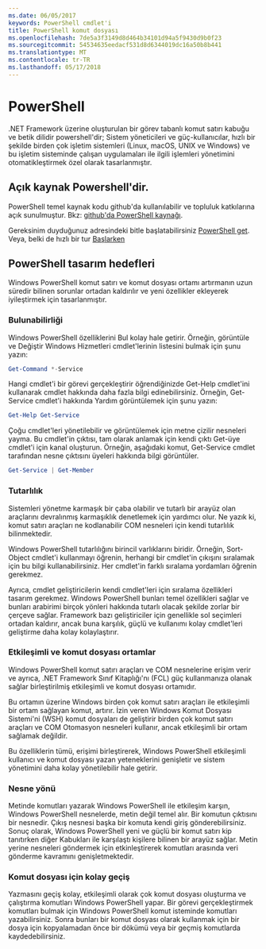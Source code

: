 ```yaml
---
ms.date: 06/05/2017
keywords: PowerShell cmdlet'i
title: PowerShell komut dosyası
ms.openlocfilehash: 7de5a3f3149d8d464b34101d94a5f9430d9b0f23
ms.sourcegitcommit: 54534635eedacf531d8d6344019dc16a50b8b441
ms.translationtype: MT
ms.contentlocale: tr-TR
ms.lasthandoff: 05/17/2018
---
```

# <a name="powershell"></a>PowerShell

.NET Framework üzerine oluşturulan bir görev tabanlı komut satırı kabuğu ve betik dilidir powershell'dir; Sistem yöneticileri ve güç-kullanıcılar, hızlı bir şekilde birden çok işletim sistemleri (Linux, macOS, UNIX ve Windows) ve bu işletim sisteminde çalışan uygulamaları ile ilgili işlemleri yönetimini otomatikleştirmek özel olarak tasarlanmıştır.

## <a name="powershell-is-open-source"></a>Açık kaynak Powershell'dir.

PowerShell temel kaynak kodu github'da kullanılabilir ve topluluk katkılarına açık sunulmuştur. Bkz: [github'da PowerShell kaynağı](https://github.com/powershell/powershell).

Gereksinim duyduğunuz adresindeki bitle başlatabilirsiniz [PowerShell get](https://github.com/PowerShell/PowerShell#get-powershell).
Veya, belki de hızlı bir tur [Başlarken](https://github.com/PowerShell/PowerShell/blob/master/docs/learning-powershell)

## <a name="powershell-design-goals"></a>PowerShell tasarım hedefleri
Windows PowerShell komut satırı ve komut dosyası ortamı artırmanın uzun süredir bilinen sorunlar ortadan kaldırılır ve yeni özellikler ekleyerek iyileştirmek için tasarlanmıştır.

### <a name="discoverability"></a>Bulunabilirliği
Windows PowerShell özelliklerini Bul kolay hale getirir. Örneğin, görüntüle ve Değiştir Windows Hizmetleri cmdlet'lerinin listesini bulmak için şunu yazın:

```powershell
Get-Command *-Service
```

Hangi cmdlet'i bir görevi gerçekleştirir öğrendiğinizde Get-Help cmdlet'ini kullanarak cmdlet hakkında daha fazla bilgi edinebilirsiniz. Örneğin, Get-Service cmdlet'i hakkında Yardım görüntülemek için şunu yazın:

```powershell
Get-Help Get-Service
```
Çoğu cmdlet'leri yönetilebilir ve görüntülemek için metne çizilir nesneleri yayma. Bu cmdlet'in çıktısı, tam olarak anlamak için kendi çıktı Get-üye cmdlet'i için kanal oluşturun. Örneğin, aşağıdaki komut, Get-Service cmdlet tarafından nesne çıktısını üyeleri hakkında bilgi görüntüler.

```powershell
Get-Service | Get-Member
```

### <a name="consistency"></a>Tutarlılık
Sistemleri yönetme karmaşık bir çaba olabilir ve tutarlı bir arayüz olan araçlarını devralınmış karmaşıklık denetlemek için yardımcı olur. Ne yazık ki, komut satırı araçları ne kodlanabilir COM nesneleri için kendi tutarlılık bilinmektedir.

Windows PowerShell tutarlılığını birincil varlıklarını biridir. Örneğin, Sort-Object cmdlet'i kullanmayı öğrenin, herhangi bir cmdlet'in çıkışını sıralamak için bu bilgi kullanabilirsiniz. Her cmdlet'in farklı sıralama yordamları öğrenin gerekmez.

Ayrıca, cmdlet geliştiricilerin kendi cmdlet'leri için sıralama özellikleri tasarım gerekmez. Windows PowerShell bunları temel özellikleri sağlar ve bunları arabirimi birçok yönleri hakkında tutarlı olacak şekilde zorlar bir çerçeve sağlar. Framework bazı geliştiriciler için genellikle sol seçimleri ortadan kaldırır, ancak buna karşılık, güçlü ve kullanımı kolay cmdlet'leri geliştirme daha kolay kolaylaştırır.

### <a name="interactive-and-scripting-environments"></a>Etkileşimli ve komut dosyası ortamlar
Windows PowerShell komut satırı araçları ve COM nesnelerine erişim verir ve ayrıca, .NET Framework Sınıf Kitaplığı'nı (FCL) güç kullanmanıza olanak sağlar birleştirilmiş etkileşimli ve komut dosyası ortamıdır.

Bu ortamın üzerine Windows birden çok komut satırı araçları ile etkileşimli bir ortam sağlayan komut, artırır. İzin veren Windows Komut Dosyası Sistemi'ni (WSH) komut dosyaları de geliştirir birden çok komut satırı araçları ve COM Otomasyon nesneleri kullanır, ancak etkileşimli bir ortam sağlamak değildir.

Bu özelliklerin tümü, erişimi birleştirerek, Windows PowerShell etkileşimli kullanıcı ve komut dosyası yazan yeteneklerini genişletir ve sistem yönetimini daha kolay yönetilebilir hale getirir.

### <a name="object-orientation"></a>Nesne yönü
Metinde komutları yazarak Windows PowerShell ile etkileşim karşın, Windows PowerShell nesnelerde, metin değil temel alır. Bir komutun çıktısını bir nesnedir. Çıkış nesnesi başka bir komuta kendi giriş gönderebilirsiniz. Sonuç olarak, Windows PowerShell yeni ve güçlü bir komut satırı kip tanıtırken diğer Kabukları ile karşılaştı kişilere bilinen bir arayüz sağlar. Metin yerine nesneleri göndermek için etkinleştirerek komutları arasında veri gönderme kavramını genişletmektedir.

### <a name="easy-transition-to-scripting"></a>Komut dosyası için kolay geçiş
Yazmasını geçiş kolay, etkileşimli olarak çok komut dosyası oluşturma ve çalıştırma komutları Windows PowerShell yapar. Bir görevi gerçekleştirmek komutları bulmak için Windows PowerShell komut isteminde komutları yazabilirsiniz. Sonra bunları bir komut dosyası olarak kullanmak için bir dosya için kopyalamadan önce bir dökümü veya bir geçmiş komutlarda kaydedebilirsiniz.
